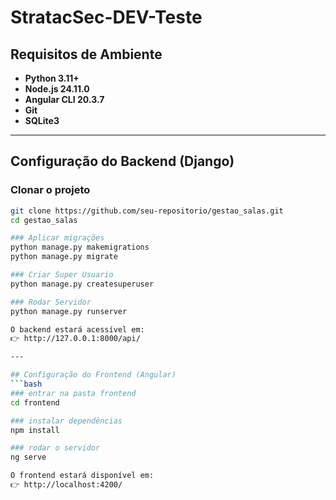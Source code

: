 # StratacSec-DEV-Teste

## Requisitos de Ambiente

- **Python 3.11+**
- **Node.js 24.11.0**
- **Angular CLI 20.3.7**
- **Git**
- **SQLite3**

---

## Configuração do Backend (Django)

### Clonar o projeto
```bash
git clone https://github.com/seu-repositorio/gestao_salas.git
cd gestao_salas

### Aplicar migrações
python manage.py makemigrations
python manage.py migrate

### Criar Super Usuario
python manage.py createsuperuser

### Rodar Servidor
python manage.py runserver

O backend estará acessível em:
👉 http://127.0.0.1:8000/api/

---

## Configuração do Frontend (Angular)
```bash
### entrar na pasta frontend
cd frontend

### instalar dependências
npm install

### rodar o servidor
ng serve

O frontend estará disponível em:
👉 http://localhost:4200/